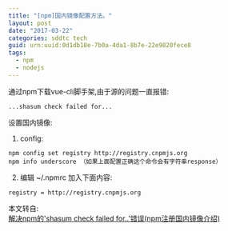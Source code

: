 ```yaml
---
title: "[npm]国内镜像配置方法。"
layout: post
date: "2017-03-22"
categories: sddtc tech
guid: urn:uuid:0d1db18e-7b0a-4da1-8b7e-22e9820fece8
tags:
  - npm
  - nodejs
---
```


通过npm下载vue-cli脚手架,由于源的问题一直报错:  
~~~
...shasum check failed for...
~~~
设置国内镜像:  
1. config:  
~~~
npm config set registry http://registry.cnpmjs.org
npm info underscore （如果上面配置正确这个命令会有字符串response）
~~~
2. 编辑 ~/.npmrc 加入下面内容:  
~~~
registry = http://registry.cnpmjs.org
~~~
本文转自:  
[解决npm的'shasum check failed for..'错误(npm注册国内镜像介绍)](http://blog.csdn.net/enson16855/article/details/23299787)
